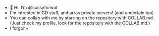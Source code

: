 - 👋 Hi, I’m @sussyforwut
- I'm intrested in GD stuff, and arras private servers! (and undertale too)
- You can collab with me by starring on the repository with COLLAB.md. (Just check my profile, look for the repository with the COLLAB.md.)
- i forgor 💀
